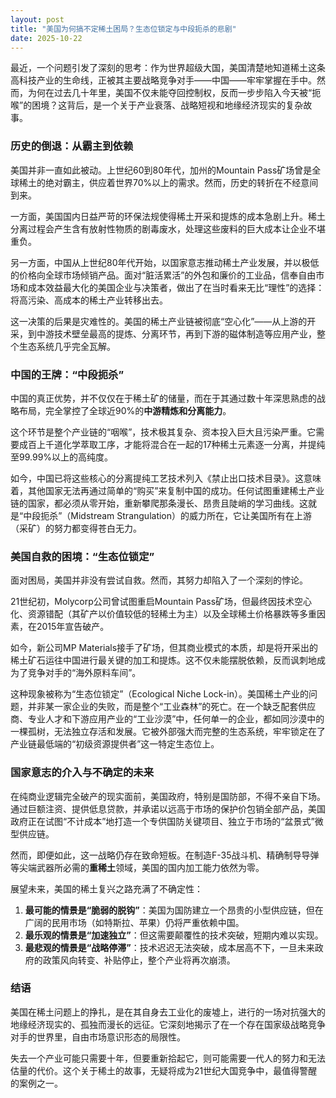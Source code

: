 ```yaml
---
layout: post
title: "美国为何搞不定稀土困局？生态位锁定与中段扼杀的悲剧"
date: 2025-10-22
---
```


最近，一个问题引发了深刻的思考：作为世界超级大国，美国清楚地知道稀土这条高科技产业的生命线，正被其主要战略竞争对手——中国——牢牢掌握在手中。然而，为何在过去几十年里，美国不仅未能夺回控制权，反而一步步陷入今天被“扼喉”的困境？这背后，是一个关于产业衰落、战略短视和地缘经济现实的复杂故事。

### 历史的倒退：从霸主到依赖

美国并非一直如此被动。上世纪60到80年代，加州的Mountain Pass矿场曾是全球稀土的绝对霸主，供应着世界70%以上的需求。然而，历史的转折在不经意间到来。

一方面，美国国内日益严苛的环保法规使得稀土开采和提炼的成本急剧上升。稀土分离过程会产生含有放射性物质的剧毒废水，处理这些废料的巨大成本让企业不堪重负。

另一方面，中国从上世纪80年代开始，以国家意志推动稀土产业发展，并以极低的价格向全球市场倾销产品。面对“脏活累活”的外包和廉价的工业品，信奉自由市场和成本效益最大化的美国企业与决策者，做出了在当时看来无比“理性”的选择：将高污染、高成本的稀土产业转移出去。

这一决策的后果是灾难性的。美国的稀土产业链被彻底“空心化”——从上游的开采，到中游技术壁垒最高的提炼、分离环节，再到下游的磁体制造等应用产业，整个生态系统几乎完全瓦解。

### 中国的王牌：“中段扼杀”

中国的真正优势，并不仅仅在于稀土矿的储量，而在于其通过数十年深思熟虑的战略布局，完全掌控了全球近90%的**中游精炼和分离能力**。

这个环节是整个产业链的“咽喉”，技术极其复杂、资本投入巨大且污染严重。它需要成百上千道化学萃取工序，才能将混合在一起的17种稀土元素逐一分离，并提纯至99.99%以上的高纯度。

如今，中国已将这些核心的分离提纯工艺技术列入《禁止出口技术目录》。这意味着，其他国家无法再通过简单的“购买”来复制中国的成功。任何试图重建稀土产业链的国家，都必须从零开始，重新攀爬那条漫长、昂贵且陡峭的学习曲线。这就是“中段扼杀”（Midstream Strangulation）的威力所在，它让美国所有在上游（采矿）的努力都变得苍白无力。

### 美国自救的困境：“生态位锁定”

面对困局，美国并非没有尝试自救。然而，其努力却陷入了一个深刻的悖论。

21世纪初，Molycorp公司曾试图重启Mountain Pass矿场，但最终因技术空心化、资源错配（其矿产以价值较低的轻稀土为主）以及全球稀土价格暴跌等多重因素，在2015年宣告破产。

如今，新公司MP Materials接手了矿场，但其商业模式的本质，却是将开采出的稀土矿石运往中国进行最关键的加工和提炼。这不仅未能摆脱依赖，反而讽刺地成为了竞争对手的“海外原料车间”。

这种现象被称为“生态位锁定”（Ecological Niche Lock-in）。美国稀土产业的问题，并非某一家企业的失败，而是整个“工业森林”的死亡。在一个缺乏配套供应商、专业人才和下游应用产业的“工业沙漠”中，任何单一的企业，都如同沙漠中的一棵孤树，无法独立存活和发展。它被外部强大而完整的生态系统，牢牢锁定在了产业链最低端的“初级资源提供者”这一特定生态位上。

### 国家意志的介入与不确定的未来

在纯商业逻辑完全破产的现实面前，美国政府，特别是国防部，不得不亲自下场。通过巨额注资、提供低息贷款，并承诺以远高于市场的保护价包销全部产品，美国政府正在试图“不计成本”地打造一个专供国防关键项目、独立于市场的“盆景式”微型供应链。

然而，即便如此，这一战略仍存在致命短板。在制造F-35战斗机、精确制导导弹等尖端武器所必需的**重稀土**领域，美国的国内加工能力依然为零。

展望未来，美国的稀土复兴之路充满了不确定性：

1.  **最可能的情景是“脆弱的脱钩”**：美国为国防建立一个昂贵的小型供应链，但在广阔的民用市场（如特斯拉、苹果）仍将严重依赖中国。
2.  **最乐观的情景是“加速独立”**：但这需要颠覆性的技术突破，短期内难以实现。
3.  **最悲观的情景是“战略停滞”**：技术迟迟无法突破，成本居高不下，一旦未来政府的政策风向转变、补贴停止，整个产业将再次崩溃。

### 结语

美国在稀土问题上的挣扎，是在其自身去工业化的废墟上，进行的一场对抗强大的地缘经济现实的、孤独而漫长的远征。它深刻地揭示了在一个存在国家级战略竞争对手的世界里，自由市场意识形态的局限性。

失去一个产业可能只需要十年，但要重新拾起它，则可能需要一代人的努力和无法估量的代价。这个关于稀土的故事，无疑将成为21世纪大国竞争中，最值得警醒的案例之一。
